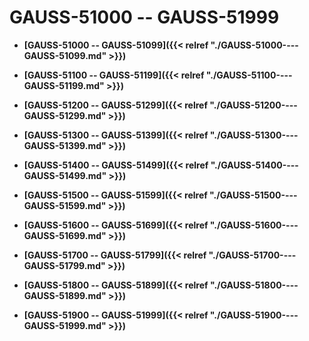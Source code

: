 # GAUSS-51000 -- GAUSS-51999<a name="ZH-CN_TOPIC_0302073598"></a>

-   **[GAUSS-51000 -- GAUSS-51099]({{< relref "./GAUSS-51000----GAUSS-51099.md" >}})**

-   **[GAUSS-51100 -- GAUSS-51199]({{< relref "./GAUSS-51100----GAUSS-51199.md" >}})**

-   **[GAUSS-51200 -- GAUSS-51299]({{< relref "./GAUSS-51200----GAUSS-51299.md" >}})**

-   **[GAUSS-51300 -- GAUSS-51399]({{< relref "./GAUSS-51300----GAUSS-51399.md" >}})**

-   **[GAUSS-51400 -- GAUSS-51499]({{< relref "./GAUSS-51400----GAUSS-51499.md" >}})**

-   **[GAUSS-51500 -- GAUSS-51599]({{< relref "./GAUSS-51500----GAUSS-51599.md" >}})**

-   **[GAUSS-51600 -- GAUSS-51699]({{< relref "./GAUSS-51600----GAUSS-51699.md" >}})**

-   **[GAUSS-51700 -- GAUSS-51799]({{< relref "./GAUSS-51700----GAUSS-51799.md" >}})**

-   **[GAUSS-51800 -- GAUSS-51899]({{< relref "./GAUSS-51800----GAUSS-51899.md" >}})**

-   **[GAUSS-51900 -- GAUSS-51999]({{< relref "./GAUSS-51900----GAUSS-51999.md" >}})**
